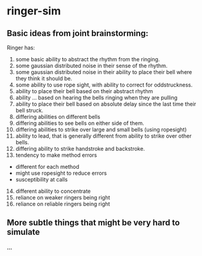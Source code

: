 # ringer-sim

## Basic ideas from joint brainstorming:

Ringer has:
1. some basic ability to abstract the rhythm from the ringing.
2. some gaussian distributed noise in their sense of the rhythm.
3. some gaussian distributed noise in their ability to place their bell where they think it should be.
4. some ability to use rope sight, with ability to correct for oddstruckness.
5. ability to place their bell based on their abstract rhythm
6. ability ... based on hearing the bells ringing when they are pulling
7. ability to place their bell based on absolute delay since the last time their bell struck.
8. differing abilities on different bells
9. differing abilities to see bells on either side of them.
10. differing abilities to strike over large and small bells (using ropesight)
11. ability to lead, that is generally different from ability to strike over other bells.
12. differing ability to strike handstroke and backstroke.
13. tendency to make method errors
* different for each method
* might use ropesight to reduce errors
* susceptibility at calls
14. different ability to concentrate
15. reliance on weaker ringers being right
16. reliance on reliable ringers being right

## More subtle things that might be very hard to simulate

#### ...